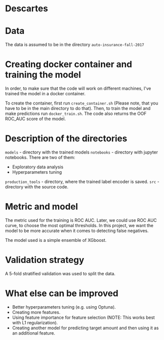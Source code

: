 # Descartes

# Data
The data is assumed to be in the directory ```auto-insurance-fall-2017```

# Creating docker container and training the model
In order, to make sure that the code will work on different machines, I've trained
the model in a docker container.

To create the container, first run ```create_container.sh``` (Please note, that you have to be in the main directory to do that). Then, to train the model and make predictions run ```docker_train.sh```. The code also returns the OOF ROC_AUC score of the model.

# Description of the directories
```models``` - directory with the trained models
```notebooks``` - directory with jupyter notebooks. There are two of them:
- Exploratory data analysis
- Hyperparameters tuning

```production_tools``` - directory, where the trained label encoder is saved.
```src``` - directory with the source code.

# Metric and model
The metric used for the training is ROC AUC. Later, we could use ROC AUC curve, to choose the most optimal thresholds. In this project, we want the model to be more accurate when it comes to detecting false negatives.

The model used is a simple ensemble of XGboost.

# Validation strategy
A 5-fold stratified validation was used to split the data.

# What else can be improved
- Better hyperparameters tuning (e.g. using Optuna).
- Creating more features.
- Using feature importance for feature selection (NOTE: This works best with L1 regularization).
- Creating another model for predicting target amount and then using it as an additional feature.

